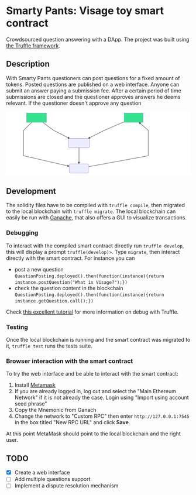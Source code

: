 # Smarty Pants: Visage toy smart contract

Crowdsourced question answering with a DApp. The project was built using [the Truffle framework](https://truffleframework.com/).

## Description

With Smarty Pants questioners can post questions for a fixed amount of tokens. Posted questions are published on a web interface. Anyone can submit an answer paying a submission fee. After a certain period of time submissions are closed and the questioner approves answers he deems relevant. If the questioner doesn't approve any question

![process-diagram](./images/process-diagram.svg)

## Development

The solidity files have to be compiled with `truffle compile`, then migrated to the local blockchain with `truffle migrate`. The local blockchain can easily be run with [Ganache](https://truffleframework.com/ganache), that also offers a GUI to visualize transactions.

### Debugging

To interact with the compiled smart contract directly run `truffle develop`, this will display a prompt `truffle(develop)>`. Type `migrate`, then interact directly with the smart contract. For instance you can

- post a new question `QuestionPosting.deployed().then(function(instance){return instance.postQuestion("What is Visage?");})`
- check the question content in the blockchain `QuestionPosting.deployed().then(function(instance){return instance.getQuestion.call();})`

Check [this excellent tutorial](https://truffleframework.com/tutorials/debugging-a-smart-contract) for more information on debug with Truffle.

### Testing

Once the local blockchain is running and the smart contract was migrated to it, `truffle test` runs the tests suite.

### Browser interaction with the smart contract

To try the web interface and be able to interact with the smart contract:

1. Install [Metamask](https://metamask.io/)
2. If you are already logged in, log out and select the "Main Ethereum Network" if it is not already the case.  Login using "Import using account seed phrase"
3. Copy the Mnemonic from Ganach
4. Change the network to "Custom RPC" then enter `http://127.0.0.1:7545` in the box titled "New RPC URL" and click **Save**.

At this point MetaMask should point to the local blockchain and the right user. 

## TODO

- [x] Create a web interface
- [ ] Add multiple questions support
- [ ] Implement a dispute resolution mechanism